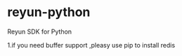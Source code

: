 reyun-python
============

Reyun SDK for Python

1.if you need buffer support ,pleasy use pip to install redis